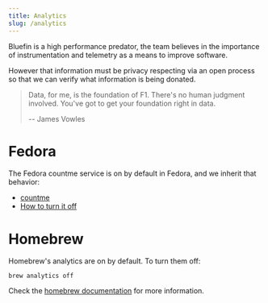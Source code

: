 ```yaml
---
title: Analytics
slug: /analytics
---
```


Bluefin is a high performance predator, the team believes in the importance of instrumentation and telemetry as a means to improve software.

However that information must be privacy respecting via an open process so that we can verify what information is being donated. 

> Data, for me, is the foundation of F1. There's no human judgment involved. You've got to get your foundation right in data.
>
> -- James Vowles

# Fedora

The Fedora countme service is on by default in Fedora, and we inherit that behavior:

- [countme](https://github.com/wgwoods/fedora-countme-data)
- [How to turn it off](https://coreos.github.io/rpm-ostree/countme/)

# Homebrew

Homebrew's analytics are on by default. To turn them off:

    brew analytics off

Check the [homebrew documentation](https://docs.brew.sh/Analytics) for more information. 
